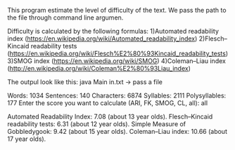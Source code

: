 This program estimate the level of difficulty of the text.
We pass the path to the file through command line argumen.

Difficulty is calculated by the following formulas:
1)Automated readability index (https://en.wikipedia.org/wiki/Automated_readability_index)
2)Flesch–Kincaid readability tests (https://en.wikipedia.org/wiki/Flesch%E2%80%93Kincaid_readability_tests)
3)SMOG index (https://en.wikipedia.org/wiki/SMOG)
4)Coleman–Liau index (http://en.wikipedia.org/wiki/Coleman%E2%80%93Liau_index)

The outpul look like this:
java Main in.txt -> pass a file

Words: 1034
Sentences: 140
Characters: 6874
Syllables: 2111
Polysyllables: 177
Enter the score you want to calculate (ARI, FK, SMOG, CL, all): all
 
Automated Readability Index: 7.08 (about 13 year olds).
Flesch–Kincaid readability tests: 6.31 (about 12 year olds).
Simple Measure of Gobbledygook: 9.42 (about 15 year olds).
Coleman–Liau index: 10.66 (about 17 year olds).
